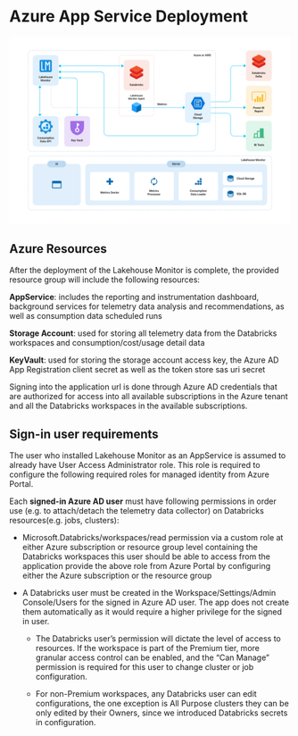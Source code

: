 # Azure App Service Deployment

![Azure App Service Architecture](../images/lhm-app-service-architecture-1.2.0.png)

## Azure Resources 

After the deployment of the Lakehouse Monitor is complete, the provided resource group will include the following resources: 

**AppService**: includes the reporting and instrumentation dashboard, background services for telemetry data analysis and recommendations, as well as consumption data scheduled runs 

**Storage Account**: used for storing all telemetry data from the Databricks workspaces and consumption/cost/usage detail data 

**KeyVault**: used for storing the storage account access key, the Azure AD App Registration client secret as well as the token store sas uri secret 

Signing into the application url is done through Azure AD credentials that are authorized for access into all available subscriptions in the Azure tenant and all the Databricks workspaces in the available subscriptions.

## Sign-in user requirements 

The user who installed Lakehouse Monitor as an AppService is assumed to already have User Access Administrator role. This role is required to configure the following required roles for managed identity from Azure Portal. 

Each **signed-in Azure AD user** must have following permissions in order use (e.g. to attach/detach the telemetry data collector) on Databricks resources(e.g. jobs, clusters): 

* Microsoft.Databricks/workspaces/read permission via a custom role at either Azure subscription or resource group level containing the Databricks workspaces this user should be able to access from the application provide the above role from Azure Portal by configuring either the Azure subscription or the resource group 

* A Databricks user must be created in the Workspace/Settings/Admin Console/Users for the signed in Azure AD user. The app does not create them automatically as it would require a higher privilege for the signed in user.  

    * The Databricks user’s permission will dictate the level of access to resources. If the workspace is part of the Premium tier, more granular access control can be enabled, and the “Can Manage” permission is required for this user to change cluster or job configuration.  

    * For non-Premium workspaces, any Databricks user can edit configurations, the one exception is All Purpose clusters they can be only edited by their Owners, since we introduced Databricks secrets in configuration. 